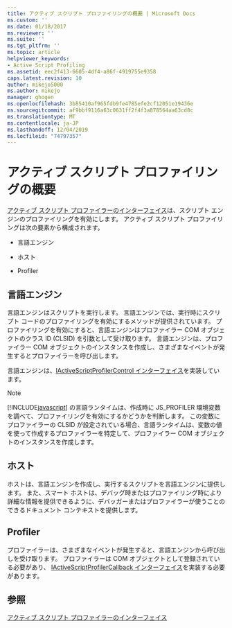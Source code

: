 ```yaml
---
title: アクティブ スクリプト プロファイリングの概要 | Microsoft Docs
ms.custom: ''
ms.date: 01/18/2017
ms.reviewer: ''
ms.suite: ''
ms.tgt_pltfrm: ''
ms.topic: article
helpviewer_keywords:
- Active Script Profiling
ms.assetid: eec2f413-6605-4df4-a86f-4919755e9358
caps.latest.revision: 10
author: mikejo5000
ms.author: mikejo
manager: ghogen
ms.openlocfilehash: 3b85410af965fdb9fe4785efe2cf12051e19436e
ms.sourcegitcommit: af9bbf9116a63c0631ff2f4f3a878564aa63cd8c
ms.translationtype: MT
ms.contentlocale: ja-JP
ms.lasthandoff: 12/04/2019
ms.locfileid: "74797357"
---
```

# <a name="active-script-profiling-overview"></a>アクティブ スクリプト プロファイリングの概要
[アクティブ スクリプト プロファイラーのインターフェイス](../winscript/reference/active-script-profiler-interfaces.md)は、スクリプト エンジンのプロファイリングを有効にします。 アクティブ スクリプト プロファイリングは次の要素から構成されます。  
  
- 言語エンジン  
  
- ホスト  
  
- Profiler  
  
## <a name="language-engine"></a>言語エンジン  
 言語エンジンはスクリプトを実行します。 言語エンジンでは、実行時にスクリプト コードのプロファイリングを有効にするメソッドが提供されています。 プロファイリングを有効にすると、言語エンジンはプロファイラー COM オブジェクトのクラス ID (CLSID) を引数として受け取ります。 言語エンジンは、プロファイラー COM オブジェクトのインスタンスを作成し、さまざまなイベントが発生するとプロファイラーを呼び出します。  
  
 言語エンジンは、[IActiveScriptProfilerControl インターフェイス](../winscript/reference/iactivescriptprofilercontrol-interface.md)を実装しています。  
  
> [!NOTE]
> [!INCLUDE[javascript](../javascript/includes/javascript-md.md)] の言語ランタイムは、作成時に JS_PROFILER 環境変数を調べて、プロファイリングを有効にするかどうかを判断します。 この変数にプロファイラーの CLSID が設定されている場合、言語ランタイムは、変数の値を使って作成するプロファイラーを特定して、プロファイラー COM オブジェクトのインスタンスを作成します。  
  
## <a name="host"></a>ホスト  
 ホストは、言語エンジンを作成し、実行するスクリプトを言語エンジンに提供します。 また、スマート ホストは、デバッグ時またはプロファイリング時により詳細な情報を提供できるように、デバッガーまたはプロファイラーが使うことのできるドキュメント コンテキストを提供します。  
  
## <a name="profiler"></a>Profiler  
 プロファイラーは、さまざまなイベントが発生すると、言語エンジンから呼び出しを受け取ります。 プロファイラーは COM オブジェクトとして登録されている必要があり、 [IActiveScriptProfilerCallback インターフェイス](../winscript/reference/iactivescriptprofilercallback-interface.md)を実装する必要があります。  
  
## <a name="see-also"></a>参照  
 [アクティブ スクリプト プロファイラーのインターフェイス](../winscript/reference/active-script-profiler-interfaces.md)